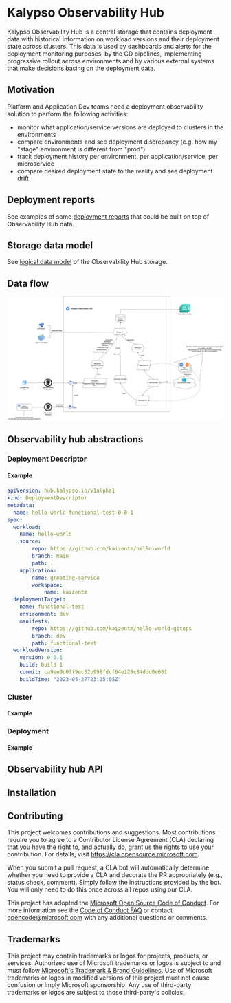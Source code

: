 # Kalypso Observability Hub

Kalypso Observability Hub is a central storage that contains deployment data with historical information on workload versions and their deployment state across clusters. This data is used by dashboards and alerts for the deployment monitoring purposes, by the CD pipelines, implementing progressive rollout across environments and by various external systems that make decisions basing on the deployment data. 

## Motivation

Platform and Application Dev teams need a deployment observability solution to perform the following activities:

- monitor what application/service versions are deployed to clusters in the environments
- compare environments and see deployment discrepancy (e.g. how my "stage" environment is different from "prod")
- track deployment history per environment, per application/service, per microservice 
- compare desired deployment state to the reality and see deployment drift

## Deployment reports

See examples of some [deployment reports](./docs/images/DeploymentObservabilityReports.png) that could be built on top of Observability Hub data.

## Storage data model

See [logical data model](./docs/images/DeploymentObservabilityLogicalModel.drawio) of the Observability Hub storage.

## Data flow

![deployment-observability-hub](./docs/images/deployment-observability-hub.png)

## Observability hub abstractions

### Deployment Descriptor
  
#### Example

```yaml
apiVersion: hub.kalypso.io/v1alpha1
kind: DeploymentDescriptor
metadata:
  name: hello-world-functional-test-0-0-1
spec:
  workload:
    name: hello-world
    source:
        repo: https://github.com/kaizentm/hello-world
        branch: main
        path: .
    application:
        name: greeting-service
        workspace:
            name: kaizentm
  deploymentTarget:
    name: functional-test
    environment: dev
    manifests:
        repo: https://github.com/kaizentm/hello-world-gitops
        branch: dev
        path: functional-test
  workloadVersion:
    version: 0.0.1
    build: build-1
    commit: ca9ee9d0ff9ec52b998fdcf64e128c84ddd0e661
    buildTime: "2023-04-27T23:25:05Z"
```

### Cluster

#### Example

### Deployment

#### Example

## Observability hub API

## Installation

## Contributing

This project welcomes contributions and suggestions.  Most contributions require you to agree to a
Contributor License Agreement (CLA) declaring that you have the right to, and actually do, grant us
the rights to use your contribution. For details, visit https://cla.opensource.microsoft.com.

When you submit a pull request, a CLA bot will automatically determine whether you need to provide
a CLA and decorate the PR appropriately (e.g., status check, comment). Simply follow the instructions
provided by the bot. You will only need to do this once across all repos using our CLA.

This project has adopted the [Microsoft Open Source Code of Conduct](https://opensource.microsoft.com/codeofconduct/).
For more information see the [Code of Conduct FAQ](https://opensource.microsoft.com/codeofconduct/faq/) or
contact [opencode@microsoft.com](mailto:opencode@microsoft.com) with any additional questions or comments.

## Trademarks

This project may contain trademarks or logos for projects, products, or services. Authorized use of Microsoft 
trademarks or logos is subject to and must follow 
[Microsoft's Trademark & Brand Guidelines](https://www.microsoft.com/en-us/legal/intellectualproperty/trademarks/usage/general).
Use of Microsoft trademarks or logos in modified versions of this project must not cause confusion or imply Microsoft sponsorship.
Any use of third-party trademarks or logos are subject to those third-party's policies.
